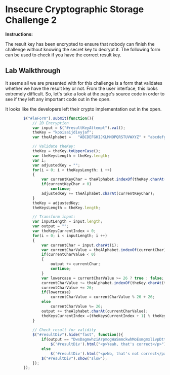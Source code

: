 # Insecure Cryptographic Storage Challenge 2

**Instructions:**

The result key has been encrypted to ensure that nobody can finish the challenge without knowing the secret key to decrypt it. The following form can be used to check if you have the correct result key.

## Lab Walkthrough

It seems all we are presented with for this challenge is a form that validates whether we have the result key or not. From the user interface, this looks extremely difficult. So, let's take a look at the page's source code in order to see if they left any important code out in the open. 

It looks like the developers left their crypto implementation out in the open.

```javascript
		$("#leForm").submit(function(){
			// 2D Encryption
			var input = $("#resultKeyAttempt").val();
			theKey = "kpoisaijdieyjaf";
			var theAlphabet =   "ABCDEFGHIJKLMNOPQRSTUVWXYZ" + "abcdefghijklmnopqrstuvwxyz";

			// Validate theKey:
			theKey = theKey.toUpperCase();
			var theKeysLength = theKey.length;
			var i;
			var adjustedKey = "";
			for(i = 0; i < theKeysLength; i ++)
			{
				var currentKeyChar = theAlphabet.indexOf(theKey.charAt(i));
				if(currentKeyChar < 0)
					continue;
				adjustedKey += theAlphabet.charAt(currentKeyChar);
			}
			theKey = adjustedKey;
			theKeysLength = theKey.length;

			// Transform input:
			var inputLength = input.length;
			var output = "";
			var theKeysCurrentIndex = 0;
			for(i = 0; i < inputLength; i ++)
			{
				var currentChar = input.charAt(i);
				var currentCharValue = theAlphabet.indexOf(currentChar);
				if(currentCharValue < 0)
				{
					output += currentChar;
					continue;
				}
				var lowercase = currentCharValue >= 26 ? true : false;
				currentCharValue += theAlphabet.indexOf(theKey.charAt(theKeysCurrentIndex));
				currentCharValue += 26;
				if(lowercase)
					currentCharValue = currentCharValue % 26 + 26;
				else
					currentCharValue %= 26;
				output += theAlphabet.charAt(currentCharValue);
				theKeysCurrentIndex =(theKeysCurrentIndex + 1) % theKeysLength;
			}
			
			// Check result for validity
			$("#resultDiv").hide("fast", function(){
				if(output == "DwsDagmwhziArpmogWaSmmckwhMoEsmgmxlivpDttfjbjdxqBwxbKbCwgwgUyam")
					$('#resultDiv').html("<p>Yeah, that's correct</p>");
				else
					$('#resultDiv').html("<p>No, that's not correct</p>");
				$("#resultDiv").show("slow");
			});
		});
```
